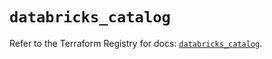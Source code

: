 # `databricks_catalog`

Refer to the Terraform Registry for docs: [`databricks_catalog`](https://registry.terraform.io/providers/databricks/databricks/1.79.0/docs/resources/catalog).
